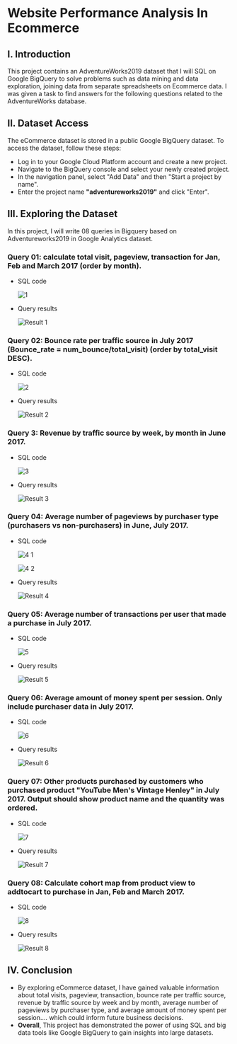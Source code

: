 # Website Performance Analysis In Ecommerce 

## **I. Introduction**

This project contains an AdventureWorks2019 dataset that I will SQL on Google BigQuery to solve problems such as data mining and data exploration, joining data from separate spreadsheets on Ecommerce data. I was given a task to find answers for the following questions related to the AdventureWorks database.

## **II. Dataset Access**

The eCommerce dataset is stored in a public Google BigQuery dataset. To access the dataset, follow these steps:

- Log in to your Google Cloud Platform account and create a new project.
- Navigate to the BigQuery console and select your newly created project.
- In the navigation panel, select "Add Data" and then "Start a project by name".
- Enter the project name **"adventureworks2019"** and click "Enter".

## **III. Exploring the Dataset**

In this project, I will write 08 queries in Bigquery based on Adventureworks2019 in Google Analytics dataset. 

### **Query 01: calculate total visit, pageview, transaction for Jan, Feb and March 2017 (order by month).** 

- SQL code

  ![1](https://github.com/user-attachments/assets/446dcb48-b8be-49f6-841e-55b61ca635e8) 

- Query results

  ![Result 1](https://github.com/user-attachments/assets/64c0961d-6deb-435c-9274-5367e2eb58ee)

### **Query 02: Bounce rate per traffic source in July 2017 (Bounce_rate = num_bounce/total_visit) (order by total_visit DESC).** 

- SQL code

  ![2](https://github.com/user-attachments/assets/657eca34-d8d1-4ea3-be25-6e79dd693847)

- Query results

  ![Result 2](https://github.com/user-attachments/assets/0ab8adc9-f1c3-4cea-819a-9d95a67bb763)

### **Query 3: Revenue by traffic source by week, by month in June 2017.** 

- SQL code

  ![3](https://github.com/user-attachments/assets/b89dd16a-03fc-4072-8214-63ac12f026dc)

- Query results

  ![Result 3](https://github.com/user-attachments/assets/27eb59c6-a32d-4c20-80ef-c7d11cd58cc5)

### **Query 04: Average number of pageviews by purchaser type (purchasers vs non-purchasers) in June, July 2017.**

- SQL code

  ![4 1](https://github.com/user-attachments/assets/1f0a35fa-62a8-41ac-afc4-dd8654c907b6)

  ![4 2](https://github.com/user-attachments/assets/2d97b6a3-1a19-44a2-a066-1905a9276233)

- Query results

  ![Result 4](https://github.com/user-attachments/assets/e22dfeb0-ee0d-4696-85c3-3dad6aaa28d2) 

### **Query 05: Average number of transactions per user that made a purchase in July 2017.** 

- SQL code

  ![5](https://github.com/user-attachments/assets/ba091d14-dbc2-4e5b-baec-53f12e365c59)

- Query results

  ![Result 5](https://github.com/user-attachments/assets/342e09e2-4c14-4815-9d26-2996b7a3a272)

### **Query 06: Average amount of money spent per session. Only include purchaser data in July 2017.** 

- SQL code

  ![6](https://github.com/user-attachments/assets/05af1711-4d76-4751-8cbc-8cbaf5aad002)

- Query results

  ![Result 6](https://github.com/user-attachments/assets/a6d1ed20-9597-47c3-9d08-15548e2513b9)

### **Query 07: Other products purchased by customers who purchased product "YouTube Men's Vintage Henley" in July 2017. Output should show product name and the quantity was ordered.**

- SQL code

  ![7](https://github.com/user-attachments/assets/733303a1-26e0-41de-990d-39a1ab466234)

- Query results

  ![Result 7](https://github.com/user-attachments/assets/4bdf0adf-d06e-49c1-b896-8319ce444918)

### **Query 08: Calculate cohort map from product view to addtocart to purchase in Jan, Feb and March 2017.**

- SQL code

  ![8](https://github.com/user-attachments/assets/a1d51135-d80f-4997-845d-d5b22f767a19)

- Query results

  ![Result 8](https://github.com/user-attachments/assets/e2ab0deb-e2db-43b4-89d1-3a180d269aae)

## **IV. Conclusion**

- By exploring eCommerce dataset, I have gained valuable information about total visits, pageview, transaction, bounce rate per traffic source, revenue by traffic source by week and by month, average number of pageviews by purchaser type, and average amount of money spent per session.... which could inform future business decisions. 
- **Overall**, This project has demonstrated the power of using SQL and big data tools like Google BigQuery to gain insights into large datasets.
